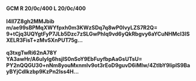 #### GCM R 20/0c/400 L 20/0c/400
**I4Il7Z8gh2MMJbib**<br/>**m/ae99sBPMqXWYfpxh0m3KWzSDq7q8wP0lvyLZS7R2Q=**<br/>**9+tCjq3UQYgtFyP7JLb5Dzc7zSLGwPhIq9vd6yQkRbgvy6aYCuNHMcl3lSXELR3FisT+zMvSXnPUT75g...**<br/><br/>
**q3txgTwRi62nA78Y**<br/>**YA3awHr/A6uIylg6hsjIS0nSoY9EbFuyfbpAaGsUTsU=**<br/>**PY2nQQGU30+nNm8youMxnmIv9ot3rEoD9guvD6iMIw/4ZtlbY9liplS9BayBYjCdIkzbp9KzPn2Iss4H...**